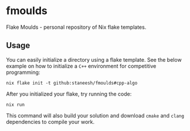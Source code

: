 # fmoulds
Flake Moulds - personal repository of Nix flake templates.

## Usage

You can easily initialize a directory using a flake template. 
See the below example on how to initialize a `C++` environment for competitive programming:

```{bash}
nix flake init -t github:staneesh/fmoulds#cpp-algo
```

After you initialized your flake, try running the code:

```{bash}
nix run
```

This command will also build your solution and download `cmake` and `clang` dependencies to compile your work.
